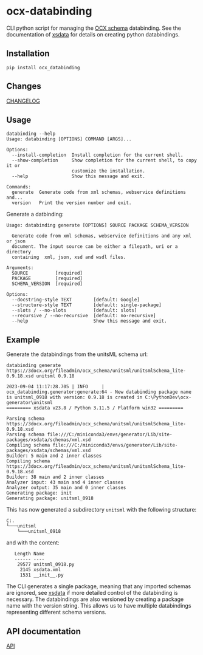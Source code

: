 # ocx-databinding
CLI python script for managing the [OCX schema](https://github.com/OCXStandard/OCX_Schema) databinding.
See the documentation of [xsdata](https://xsdata.readthedocs.io/en/latest/) for details on creating python databindings.

## Installation

    pip install ocx_databinding
## Changes
[CHANGELOG](CHANGELOG.md)

## Usage
    databinding --help
    Usage: databinding [OPTIONS] COMMAND [ARGS]...

    Options:
      --install-completion  Install completion for the current shell.
      --show-completion     Show completion for the current shell, to copy it or
                            customize the installation.
      --help                Show this message and exit.

    Commands:
      generate  Generate code from xml schemas, webservice definitions and...
      version   Print the version number and exit.

Generate a datbinding:

    Usage: databinding generate [OPTIONS] SOURCE PACKAGE SCHEMA_VERSION

      Generate code from xml schemas, webservice definitions and any xml or json
      document. The input source can be either a filepath, uri or a directory
      containing  xml, json, xsd and wsdl files.

    Arguments:
      SOURCE          [required]
      PACKAGE         [required]
      SCHEMA_VERSION  [required]

    Options:
      --docstring-style TEXT        [default: Google]
      --structure-style TEXT        [default: single-package]
      --slots / --no-slots          [default: slots]
      --recursive / --no-recursive  [default: no-recursive]
      --help                        Show this message and exit.

## Example
Generate the databindings from the unitsML schema url:

    databinding generate https://3docx.org/fileadmin/ocx_schema/unitsml/unitsmlSchema_lite-0.9.18.xsd unitsml 0.9.18

    2023-09-04 11:17:28.705 | INFO     | ocx_databinding.generator:generate:64 - New databinding package name is unitsml_0918 with version: 0.9.18 is created in C:\PythonDev\ocx-generator\unitsml
    ========= xsdata v23.8 / Python 3.11.5 / Platform win32 =========

    Parsing schema https://3docx.org/fileadmin/ocx_schema/unitsml/unitsmlSchema_lite-0.9.18.xsd
    Parsing schema file:///C:/miniconda3/envs/generator/Lib/site-packages/xsdata/schemas/xml.xsd
    Compiling schema file:///C:/miniconda3/envs/generator/Lib/site-packages/xsdata/schemas/xml.xsd
    Builder: 5 main and 2 inner classes
    Compiling schema https://3docx.org/fileadmin/ocx_schema/unitsml/unitsmlSchema_lite-0.9.18.xsd
    Builder: 38 main and 2 inner classes
    Analyzer input: 43 main and 4 inner classes
    Analyzer output: 35 main and 0 inner classes
    Generating package: init
    Generating package: unitsml_0918

This has now generated a subdirectory ``unitsml``  with the following structure:


    C:.
    └───unitsml
        └───unitsml_0918
and with the content:

       Length Name
       ------ ----
        29577 unitsml_0918.py
         2145 xsdata.xml
         1531 __init__.py

The CLI generates a single  package, meaning that any imported schemas are ignored, see [xsdata](https://xsdata.readthedocs.io/en/latest/) if more detailed control of the databinding is necessary.
The databindings are also versioned by creating a package name with the version string. This allows us to have multiple databindings representing different schema versions.

## API documentation

[API](https://ocxstandard.github.io/ocx-databinding/)
